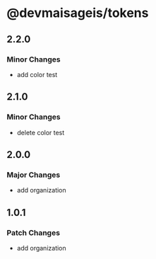# @devmaisageis/tokens

## 2.2.0

### Minor Changes

- add color test

## 2.1.0

### Minor Changes

- delete color test

## 2.0.0

### Major Changes

- add organization

## 1.0.1

### Patch Changes

- add organization
